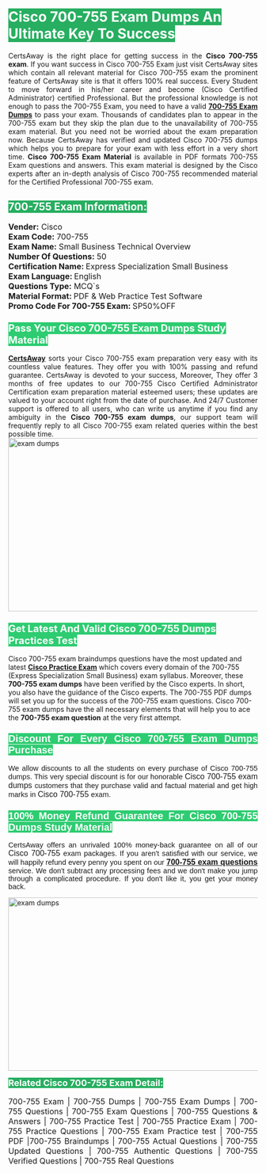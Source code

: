 <h1><span style="color:#ffffff"><strong><span style="background-color:#27ae60">Cisco 700-755 Exam Dumps An Ultimate Key To Success</span></strong></span></h1> <div style="text-align:justify">CertsAway is the right place for getting success in the <strong>Cisco 700-755 exam</strong>. If you want success in Cisco 700-755 Exam just visit CertsAway sites which contain all relevant material for Cisco 700-755 exam the prominent feature of CertsAway site is that it offers 100% real success. Every Student to move forward in his/her career and become (Cisco Certified Administrator) certified Professional. But the professional knowledge is not enough to pass the 700-755 Exam, you need to have a valid <a href="https://www.certsaway.com/cisco/700-755-exam-dumps"><strong>700-755 Exam Dumps</strong></a> to pass your exam. Thousands of candidates plan to appear in the 700-755 exam but they skip the plan due to the unavailability of 700-755 exam material. But you need not be worried about the exam preparation now. Because CertsAway has verified and updated Cisco 700-755 dumps which helps you to prepare for your exam with less effort in a very short time. <strong>Cisco 700-755 Exam Material</strong> is available in PDF formats 700-755 Exam questions and answers. This exam material is designed by the Cisco experts after an in-depth analysis of Cisco 700-755 recommended material for the Certified Professional 700-755 exam.</div> <h2 style="text-align:justify"><span style="color:#ffffff"><span style="background-color:#27ae60">700-755 Exam Information:</span></span></h2> <p><span style="font-size:16px"><strong>Vender:</strong> Cisco<br /> <strong>Exam Code:</strong> 700-755<br /> <strong>Exam Name:</strong> Small Business Technical Overview<br /> <strong>Number Of Questions:</strong> 50<br /> <strong>Certification Name: </strong>Express Specialization Small Business<br /> <strong>Exam Language: </strong>English<br /> <strong>Questions Type:</strong> MCQ`s<br /> <strong>Material Format: </strong>PDF & Web Practice Test Software<br /> <strong>Promo Code For 700-755 Exam: </strong>SP50%OFF</span></p> <h3><span style="font-size:20px"><span style="color:#ffffff"><strong><span style="background-color:#2ecc71">Pass Your Cisco 700-755 Exam Dumps Study Material</span></strong></span></span></h3> <div style="text-align:justify"><a href=" https://www.certsaway.com/"><strong>CertsAway</strong></a> sorts your Cisco 700-755 exam preparation very easy with its countless value features. They offer you with 100% passing and refund guarantee. CertsAway is devoted to your success, Moreover, They offer 3 months of free updates to our 700-755 Cisco Certified Administrator Certification exam preparation material esteemed users; these updates are valued to your account right from the date of purchase. And 24/7 Customer support is offered to all users, who can write us anytime if you find any ambiguity in the <strong>Cisco 700-755 exam dumps</strong>, our support team will frequently reply to all Cisco 700-755 exam related queries within the best possible time.</div> <div style="text-align:justify"> </div> <div style="text-align:justify"><a href="https://www.certsaway.com/cisco/700-755-exam-dumps" rel="no-follow"><img alt="exam dumps" src="https://www.certcollections.com/uploads/content/certsaway.png" style="height:350px; width:750px" /></a></div> <h3><span style="font-size:20px"><span style="color:#ffffff"><strong><span style="background-color:#2ecc71">Get Latest And Valid Cisco 700-755 Dumps Practices Test</span></strong></span></span></h3> <p>Cisco 700-755 exam braindumps questions have the most updated and latest <a href="https://www.certsaway.com/cisco-questions"><strong>Cisco Practice Exam</strong></a> which covers every domain of the 700-755 (Express Specialization Small Business) exam syllabus. Moreover, these <strong>700-755 exam dumps</strong> have been verified by the Cisco experts. In short, you also have the guidance of the Cisco experts. The 700-755 PDF dumps will set you up for the success of the 700-755 exam questions. Cisco 700-755 exam dumps have the all necessary elements that will help you to ace the <strong>700-755 exam question</strong> at the very first attempt.</p> <h3 style="text-align:justify"><span style="font-size:20px"><span style="color:#ffffff"><strong><span style="font-family:Calibri,sans-serif"><span style="background-color:#2ecc71">Discount For Every </span><span style="background-color:#2ecc71">Cisco 700-755 Exam</span><span style="background-color:#2ecc71"> Dumps Purchase</span></span></strong></span></span></h3> <div style="text-align:justify"> <p><span style="font-size:11pt"><span style="font-family:Calibri,sans-serif">We allow discounts to all the students on every purchase of Cisco 700-755 dumps. This very special discount is for our honorable <span style="font-size:12.0pt"><span style="background-color:white">Cisco 700-755 exam dumps </span></span>customers that they purchase valid and factual material and get high marks in <span style="font-size:12.0pt"><span style="background-color:white">Cisco 700-755 </span></span>exam. </span></span></p> <h3><span style="font-size:20px"><span style="color:#ffffff"><strong><span style="font-family:Calibri,sans-serif"><span style="background-color:#2ecc71">100% Money Refund Guarantee For </span><span style="background-color:#2ecc71">Cisco 700-755 Dumps Study Material</span></span></strong></span></span></h3> <p><span style="font-size:11pt"><span style="font-family:Calibri,sans-serif">CertsAway offers an unrivaled 100% money-back guarantee on all of our <span style="font-size:12.0pt"><span style="background-color:white">Cisco 700-755 </span></span>exam packages. If you aren't satisfied with our service, we will happily refund every penny you spent on our <span style="font-size:12.0pt"><span style="background-color:white"><a href="https://www.certsaway.com/cisco/700-755-exam-dumps"><strong>700-755 exam questions</strong></a> </span></span>service. We don't subtract any processing fees and we don't make you jump through a complicated procedure. If you don't like it, you get your money back.</span></span></p> <p><a href="https://www.certsaway.com/cisco/700-755-exam-dumps" rel="no-follow"><img alt="exam dumps" src="https://www.certcollections.com/uploads/content/certsaway_(2)2.png" style="height:350px; width:750px" /></a></p> <p><span style="color:#ffffff"><strong><span style="font-size:18px"><span style="background-color:#27ae60">Related Cisco 700-755 Exam Detail:</span></span></strong></span><br /> <br /> <span style="font-size:16px">700-755 Exam | 700-755 Dumps | 700-755 Exam Dumps | 700-755 Questions | 700-755 Exam Questions | 700-755 Questions & Answers | 700-755 Practice Test | 700-755 Practice Exam | 700-755 Practice Questions | 700-755 Exam Practice test | 700-755 PDF |700-755 Braindumps | 700-755 Actual Questions | 700-755 Updated Questions | 700-755 Authentic Questions | 700-755 Verified Questions | 700-755 Real Questions</span></p> </div>
